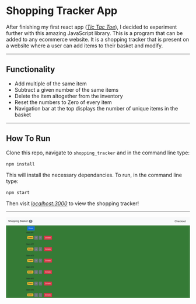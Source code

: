 # Shopping Tracker App

After finishing my first react app ([_Tic Tac Toe_](https://github.com/davidpaps/tic_tac_toe)), I decided to experiment further with this amazing JavaScript library. This is a program that can be added to any ecommerce website. It is a shopping tracker that is present on a website where a user can add items to their basket and modify.

---

## Functionality

- Add multiple of the same item
- Subtract a given number of the same items
- Delete the item altogether from the inventory
- Reset the numbers to Zero of every item
- Navigation bar at the top displays the number of unique items in the basket

---

## How To Run

Clone this repo, navigate to `shopping_tracker` and in the command line type:

```
npm install
```

This will install the necessary dependancies. To run, in the command line type:

```
npm start
```

Then visit [_localhost:3000_](http://localhost:3000/) to view the shopping tracker!

---

<img src="./images/view.png">
